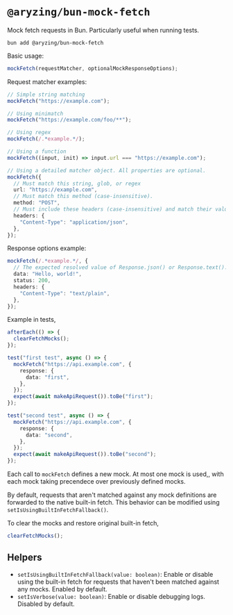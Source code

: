 # `@aryzing/bun-mock-fetch`

Mock fetch requests in Bun. Particularly useful when running tests.

```shell
bun add @aryzing/bun-mock-fetch
```

Basic usage:

```typescript
mockFetch(requestMatcher, optionalMockResponseOptions);
```

Request matcher examples:

```typescript
// Simple string matching
mockFetch("https://example.com");

// Using minimatch
mockFetch("https://example.com/foo/**");

// Using regex
mockFetch(/.*example.*/);

// Using a function
mockFetch((input, init) => input.url === "https://example.com");

// Using a detailed matcher object. All properties are optional.
mockFetch({
  // Must match this string, glob, or regex
  url: "https://example.com",
  // Must match this method (case-insensitive).
  method: "POST",
  // Must include these headers (case-insensitive) and match their values.
  headers: {
    "Content-Type": "application/json",
  },
});
```

Response options example:

```typescript
mockFetch(/.*example.*/, {
  // The expected resolved value of Response.json() or Response.text().
  data: "Hello, world!",
  status: 200,
  headers: {
    "Content-Type": "text/plain",
  },
});
```

Example in tests,

```typescript
afterEach(() => {
  clearFetchMocks();
});

test("first test", async () => {
  mockFetch("https://api.example.com", {
    response: {
      data: "first",
    },
  });
  expect(await makeApiRequest()).toBe("first");
});

test("second test", async () => {
  mockFetch("https://api.example.com", {
    response: {
      data: "second",
    },
  });
  expect(await makeApiRequest()).toBe("second");
});
```

Each call to `mockFetch` defines a new mock. At most one mock is used,, with each mock taking precendece over previously defined mocks.

By default, requests that aren't matched against any mock definitions are forwarded to the native built-in fetch. This behavior can be modified using `setIsUsingBuiltInFetchFallback()`.

To clear the mocks and restore original built-in fetch,

```typescript
clearFetchMocks();
```

## Helpers

- `setIsUsingBuiltInFetchFallback(value: boolean)`: Enable or disable using the built-in fetch for requests that haven't been matched against any mocks. Enabled by default.
- `setIsVerbose(value: boolean)`: Enable or disable debugging logs. Disabled by default.
